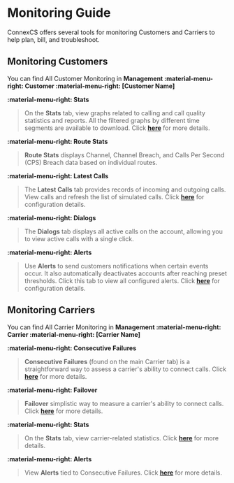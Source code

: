 # Monitoring Guide

ConnexCS offers several tools for monitoring Customers and Carriers to help plan, bill, and troubleshoot.

## Monitoring Customers

You can find All Customer Monitoring in **Management :material-menu-right: Customer :material-menu-right: [Customer Name]**

**:material-menu-right: Stats**

> On the **Stats** tab, view graphs related to calling and call quality statistics and reports. All the filtered graphs by different time segments are available to download.
Click [**here**](https://docs.connexcs.com/customer/stats/) for more details.

**:material-menu-right: Route Stats**

> **Route Stats** displays Channel, Channel Breach, and Calls Per Second (CPS) Breach data based on individual routes.

**:material-menu-right: Latest Calls**

> The **Latest Calls** tab provides records of incoming and outgoing calls.
View calls and refresh the list of simulated calls.
Click [**here**](https://docs.connexcs.com/customer/latest-calls/) for configuration details.

**:material-menu-right: Dialogs**

> The **Dialogs** tab displays all active calls on the account, allowing you to view active calls with a single click.

**:material-menu-right: Alerts**

> Use **Alerts** to send customers notifications when certain events occur. It also automatically deactivates accounts after reaching preset thresholds.
Click this tab to view all configured alerts.
Click [**here**](https://docs.connexcs.com/customer/alerts/) for configuration details.

## Monitoring Carriers

You can find All Carrier Monitoring in **Management :material-menu-right: Carrier :material-menu-right: [Carrier Name]**

**:material-menu-right: Consecutive Failures**

> **Consecutive Failures** (found on the main Carrier tab) is a straightforward way to assess a carrier's ability to connect calls.
> Click [**here**](https://docs.connexcs.com/carrier/carrier-main/#configure-carrier) for more details.

**:material-menu-right: Failover**

> **Failover** simplistic way to measure a carrier's ability to connect calls.
> Click [**here**](https://docs.connexcs.com/carrier/carrier-failover/) for more details.

**:material-menu-right: Stats**

> On the **Stats** tab, view carrier-related statistics.
> Click [**here**](https://docs.connexcs.com/carrier/carrier-stats/) for more details.

**:material-menu-right: Alerts**

> View **Alerts** tied to Consecutive Failures.
> Click [**here**](https://docs.connexcs.com/carrier/carrier-alerts/) for more details.
